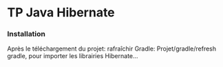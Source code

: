 # TP Java Hibernate

### Installation
Après le téléchargement du projet: rafraîchir Gradle: Projet/gradle/refresh gradle, pour importer les librairies Hibernate...
